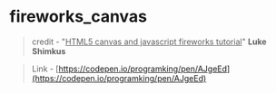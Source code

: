# fireworks_canvas
> credit -
"<u>HTML5 canvas and javascript fireworks tutorial</u>"
**Luke Shimkus**

> Link -
[https://codepen.io/programking/pen/AJgeEd](https://codepen.io/programking/pen/AJgeEd)
